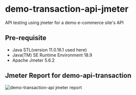 # demo-transaction-api-jmeter
API testing using jmeter for a demo e-commerce site's API

## Pre-requisite
- Java STL(version 11.0.16.1 used here)
- Java(TM) SE Runtime Environment 18.9
- Apache Jmeter 5.6.2

## Jmeter Report for demo-api-transaction
![demo-transaction-api jmeter report](https://github.com/ShahriarPriyo/demo-transaction-api-jmeter/assets/46930074/806d564f-b2de-45a2-9751-748cb1468635)
